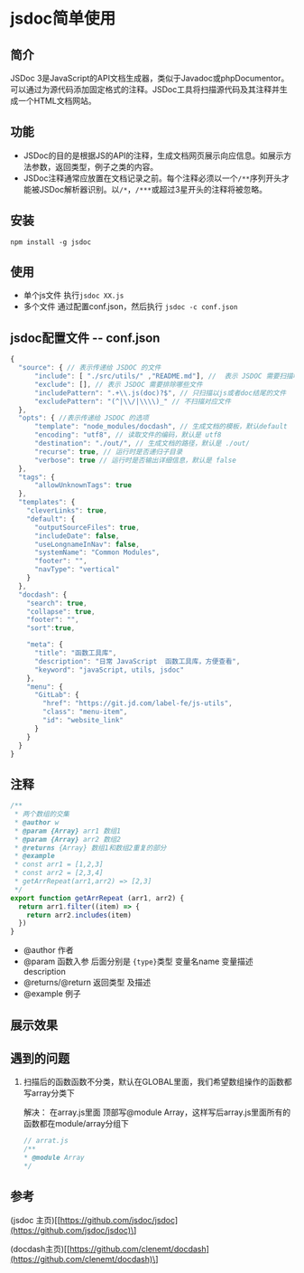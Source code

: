 # jsdoc简单使用

## 简介

JSDoc 3是JavaScript的API文档生成器，类似于Javadoc或phpDocumentor。可以通过为源代码添加固定格式的注释。JSDoc工具将扫描源代码及其注释并生成一个HTML文档网站。

## 功能

* JSDoc的目的是根据JS的API的注释，生成文档网页展示向应信息。如展示方法参数，返回类型，例子之类的内容。
* JSDoc注释通常应放置在文档记录之前。每个注释必须以一个`/**`序列开头才能被JSDoc解析器识别。以`/*`，`/***`或超过3星开头的注释将被忽略。

## 安装

`npm install -g jsdoc`

## 使用

* 单个js文件  执行`jsdoc XX.js`
* 多个文件 通过配置conf.json，然后执行 `jsdoc -c conf.json`

## jsdoc配置文件 -- conf.json

```javascript
{
  "source": { // 表示传递给 JSDOC 的文件
      "include": [ "./src/utils/" ,"README.md"], //  表示 JSDOC 需要扫描哪些文件
      "exclude": [], // 表示 JSDOC 需要排除哪些文件
      "includePattern": ".+\\.js(doc)?$", // 只扫描以js或者doc结尾的文件
      "excludePattern": "(^|\\/|\\\\)_" // 不扫描对应文件
  },
  "opts": { //表示传递给 JSDOC 的选项
      "template": "node_modules/docdash", // 生成文档的模板，默认default  本utils项目里面使用了 docdash主题 
      "encoding": "utf8", // 读取文件的编码，默认是 utf8
      "destination": "./out/", // 生成文档的路径，默认是 ./out/
      "recurse": true, // 运行时是否递归子目录
      "verbose": true // 运行时是否输出详细信息，默认是 false
  },
  "tags": {
      "allowUnknownTags": true
  },
  "templates": {
    "cleverLinks": true,
    "default": {
      "outputSourceFiles": true,
      "includeDate": false,
      "useLongnameInNav": false,
      "systemName": "Common Modules",
      "footer": "",
      "navType": "vertical"
    }
  },
  "docdash": {
    "search": true,
    "collapse": true,
    "footer": "",
    "sort":true,

    "meta": {
      "title": "函数工具库",
      "description": "日常 JavaScript  函数工具库，方便查看",
      "keyword": "javaScript, utils, jsdoc"
    },
    "menu": {
      "GitLab": {
        "href": "https://git.jd.com/label-fe/js-utils",
        "class": "menu-item",
        "id": "website_link"
      }
    }
  }
}
```

## 注释

```javascript
/**
 * 两个数组的交集
 * @author w
 * @param {Array} arr1 数组1
 * @param {Array} arr2 数组2
 * @returns {Array} 数组1和数组2重复的部分
 * @example
 * const arr1 = [1,2,3]
 * const arr2 = [2,3,4]
 * getArrRepeat(arr1,arr2) => [2,3]
 */
export function getArrRepeat (arr1, arr2) {
  return arr1.filter((item) => {
    return arr2.includes(item)
  })
}
```

* @author 作者
* @param 函数入参  后面分别是 `{type}`类型  变量名name   变量描述description
* @returns/@return 返回类型 及描述
* @example 例子

## 展示效果

## 遇到的问题

1. 扫描后的函数函数不分类，默认在GLOBAL里面，我们希望数组操作的函数都写array分类下

   解决： 在array.js里面 顶部写@module Array，这样写后array.js里面所有的函数都在module/array分组下

   ```javascript
   // arrat.js
   /**
   * @module Array
   */
   ```

## 参考

\(jsdoc 主页\)\[[https://github.com/jsdoc/jsdoc](https://github.com/jsdoc/jsdoc)\]

\(docdash主页\)\[[https://github.com/clenemt/docdash](https://github.com/clenemt/docdash)\]

